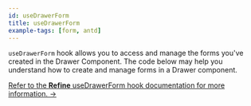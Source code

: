 ```yaml
---
id: useDrawerForm
title: useDrawerForm
example-tags: [form, antd]
---
```


`useDrawerForm` hook allows you to access and manage the forms you've created in the Drawer Component. The code below may help you understand how to create and manage forms in a Drawer component.

[Refer to the **Refine** useDrawerForm hook documentation for more information. →](/docs/ui-integrations/ant-design/hooks/use-drawer-form)

<CodeSandboxExample path="form-antd-use-drawer-form" />

